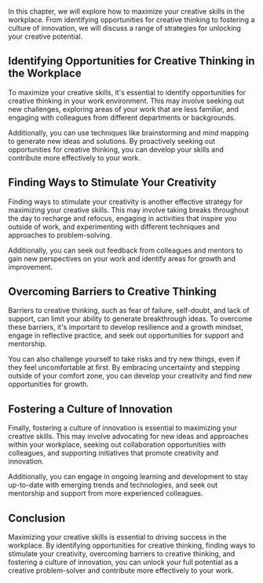 
In this chapter, we will explore how to maximize your creative skills in the workplace. From identifying opportunities for creative thinking to fostering a culture of innovation, we will discuss a range of strategies for unlocking your creative potential.

Identifying Opportunities for Creative Thinking in the Workplace
----------------------------------------------------------------

To maximize your creative skills, it's essential to identify opportunities for creative thinking in your work environment. This may involve seeking out new challenges, exploring areas of your work that are less familiar, and engaging with colleagues from different departments or backgrounds.

Additionally, you can use techniques like brainstorming and mind mapping to generate new ideas and solutions. By proactively seeking out opportunities for creative thinking, you can develop your skills and contribute more effectively to your work.

Finding Ways to Stimulate Your Creativity
-----------------------------------------

Finding ways to stimulate your creativity is another effective strategy for maximizing your creative skills. This may involve taking breaks throughout the day to recharge and refocus, engaging in activities that inspire you outside of work, and experimenting with different techniques and approaches to problem-solving.

Additionally, you can seek out feedback from colleagues and mentors to gain new perspectives on your work and identify areas for growth and improvement.

Overcoming Barriers to Creative Thinking
----------------------------------------

Barriers to creative thinking, such as fear of failure, self-doubt, and lack of support, can limit your ability to generate breakthrough ideas. To overcome these barriers, it's important to develop resilience and a growth mindset, engage in reflective practice, and seek out opportunities for support and mentorship.

You can also challenge yourself to take risks and try new things, even if they feel uncomfortable at first. By embracing uncertainty and stepping outside of your comfort zone, you can develop your creativity and find new opportunities for growth.

Fostering a Culture of Innovation
---------------------------------

Finally, fostering a culture of innovation is essential to maximizing your creative skills. This may involve advocating for new ideas and approaches within your workplace, seeking out collaboration opportunities with colleagues, and supporting initiatives that promote creativity and innovation.

Additionally, you can engage in ongoing learning and development to stay up-to-date with emerging trends and technologies, and seek out mentorship and support from more experienced colleagues.

Conclusion
----------

Maximizing your creative skills is essential to driving success in the workplace. By identifying opportunities for creative thinking, finding ways to stimulate your creativity, overcoming barriers to creative thinking, and fostering a culture of innovation, you can unlock your full potential as a creative problem-solver and contribute more effectively to your work.
